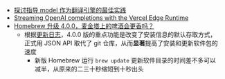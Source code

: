 - [探讨指导 model 作为翻译引擎的最佳实践](https://github.com/yetone/bob-plugin-openai-translator/issues/29)
- [Streaming OpenAI completions with the Vercel Edge Runtime](https://www.beskar.co/blog/streaming-openai-completions-vercel-edge)
- [Homebrew 升级 4.0.0，麦金塔上的啤酒会更香吗？](https://sspai.com/post/78587)
	- 根据[更新日志](https://sspai.com/link?target=https%3A%2F%2Fgithub.com%2FHomebrew%2Fbrew.sh%2Fblob%2Fmaster%2F_posts%2F2023-02-16-homebrew-4.0.0.md)，4.0.0 版的重点功能是改变了安装信息的默认存取方式，正式用 JSON API 取代了 git 仓库，从而**显著**提高了安装和更新软件包的速度
		- 新版 Homebrew 运行 `brew update` 更新软件目录的时间差不多可以减半，从原来的二三十秒缩短到十秒出头